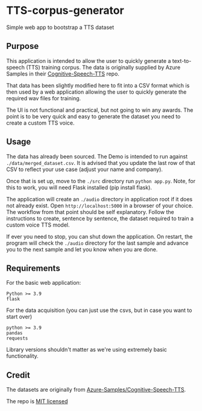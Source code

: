 # TTS-corpus-generator

Simple web app to bootstrap a TTS dataset

## Purpose

This application is intended to allow the user to quickly generate a text-to-speech (TTS) training corpus. The data is originally supplied by Azure Samples in their [Cognitive-Speech-TTS](https://github.com/Azure-Samples/Cognitive-Speech-TTS) repo.

That data has been slightly modified here to fit into a CSV format which is then used by a web application allowing the user to quickly generate the required wav files for training.

The UI is not functional and practical, but not going to win any awards. The point is to be very quick and easy to generate the dataset you need to create a custom TTS voice.

## Usage

The data has already been sourced. The Demo is intended to run against `./data/merged_dataset.csv`. It is advised that you update the last row
of that CSV to reflect your use case (adjust your name and company).

Once that is set up, move to the `./src` directory run `python app.py`. Note, for this to work, you will need Flask installed (pip install flask).

The application will create an `./audio` directory in application root if it does not already exist. Open `http://localhost:5000` in a browser of your
choice. The workflow from that point should be self explanatory. Follow the instructions to create, sentence by sentence, the dataset required to train
a custom voice TTS model.

If ever you need to stop, you can shut down the application. On restart, the program will check the `./audio` directory for the last sample and advance
you to the next sample and let you know when you are done.

## Requirements

For the basic web application:

```text
Python >= 3.9
flask
```

For the data acquisition (you can just use the csvs, but in case you want to start over)

```text
python >= 3.9
pandas
requests
```

Library versions shouldn't matter as we're using extremely basic functionality.

## Credit

The datasets are originally from [Azure-Samples/Cognitive-Speech-TTS](https://github.com/Azure-Samples/Cognitive-Speech-TTS/blob/master/CustomVoice/script/English%20(United%20States)_en-US/0000000001_0300000050_General.txt).

The repo is [MIT licensed](https://github.com/Azure-Samples/Cognitive-Speech-TTS/blob/master/LICENSE.md)
